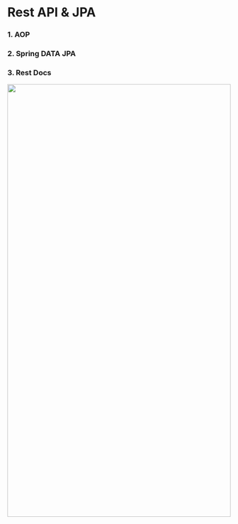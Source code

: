 # Rest API & JPA 
### 1. AOP
### 2. Spring DATA JPA
### 3. Rest Docs
<div>
<img src="https://user-images.githubusercontent.com/119637398/207586678-bf221526-32d2-4555-bd77-e548b9ec6741.png" width="100%" height="50%"/>
</div>
<div>
</div>
